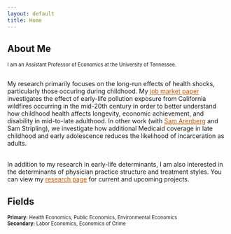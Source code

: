 ```yaml
---
layout: default
title: Home
---
```


## About Me
<p align="justify" style="font-size:80%;"> I am an Assistant Professor of Economics at the University of Tennessee. <br/>
<br/>  
  
My research primarily focuses on the long-run effects of health shocks, particularly those occuring during childhood. My <a href="https://sethneller.github.io/papers/neller_jmp_ashes_to_ashes.pdf" style="color:#bf5700;">job market paper</a> investigates the effect of early-life pollution exposure from California wildfires occurring in the mid-20th century in order to better understand how childhood health affects longevity, economic achievement, and disability in mid-to-late adulthood. In other work (with <a href="https://samuelarenberg.com/" style="color:#bf5700;">Sam Arenberg</a> and Sam Stripling), we investigate how additional Medicaid coverage in late childhood and early adolescence reduces the likelihood of incarceration as adults. <br/>
<br/>
  
In addition to my research in early-life determinants, I am also interested in the determinants of physician practice structure and treatment styles. You can view my <a href="https://sethneller.github.io/research.html" style="color:#bf5700;">research page</a> for current and upcoming projects.  </p>

## Fields
<p style="font-size:80%;">
  <b>Primary:</b> Health Economics, Public Economics, Environmental Economics <br/>
<b>Secondary:</b> Labor Economics, Economics of Crime
</p>
